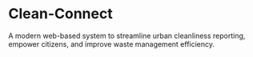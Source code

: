 # Clean-Connect
A modern web-based system to streamline urban cleanliness reporting, empower citizens, and improve waste management efficiency.
